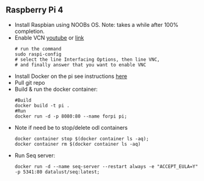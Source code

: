 ## Raspberry Pi 4

 - Install Raspbian using NOOBs OS. Note: takes a while after 100% completion.
 - Enable VCN [youtube](https://www.youtube.com/watch?v=YP3_gvHZhfw) or [link](https://howtoraspberrypi.com/raspberry-pi-vnc/)
   ```
   # run the command 
   sudo raspi-config
   # select the line Interfacing Options, then line VNC, 
   # and finally answer that you want to enable VNC
   ```
 - Install Docker on the pi see instructions [here](https://linuxize.com/post/how-to-install-and-use-docker-on-raspberry-pi/)
 - Pull git repo 
 - Build & run the docker container: 
   ```
   #Build
   docker build -t pi .
   #Run
   docker run -d -p 8080:80 --name forpi pi;
   ```
- Note if need be to stop/delete odl containers
   ```
   docker container stop $(docker container ls -aq);
   docker container rm $(docker container ls -aq)
   ```
- Run Seq server:
  ```
  docker run -d --name seq-server --restart always -e "ACCEPT_EULA=Y" -p 5341:80 datalust/seq:latest;
  ```

 

